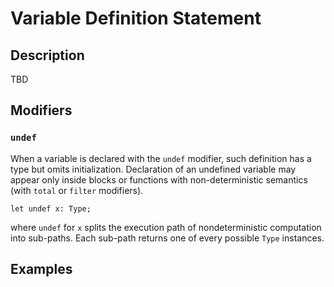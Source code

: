 # Variable Definition Statement

## Description

TBD

## Modifiers

### `undef`

When a variable is declared with the `undef` modifier, such definition has a type but omits initialization. Declaration of an undefined variable may appear only inside blocks or functions with non-deterministic semantics (with `total` or `filter` modifiers).

```
let undef x: Type;
```
where `undef` for `x` splits the execution path of nondeterministic computation into sub-paths. Each sub-path returns one of every possible `Type` instances.

## Examples
